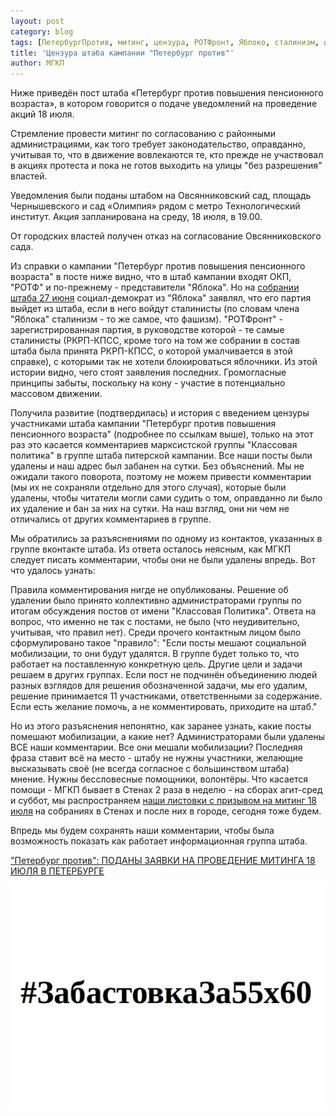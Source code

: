 ```yaml
---
layout: post
category: blog
tags: [ПетербургПротив, митинг, цензура, РОТФронт, Яблоко, сталинизм, фашизм, пенсионная_реформа]
title: 'Цензура штаба кампании "Петербург против"'
author: МГКП
---
```


Ниже приведён пост штаба «Петербург против повышения пенсионного возраста», в котором говорится о подаче уведомлений на проведение акций 18 июля.

Стремление провести митинг по согласованию с районными администрациями, как того требует законодательство, оправданно, учитывая то, что в движение вовлекаются те, кто прежде не участвовал в акциях протеста и пока не готов выходить на улицы "без разрешения" властей.

Уведомления были поданы штабом на Овсянниковский сад, площадь Чернышевского и сад «Олимпия» рядом с метро Технологический институт. Акция запланирована на среду, 18 июля, в 19.00.

От городских властей получен отказ на согласование Овсянниковского сада.

Из справки о кампании "Петербург против повышения пенсионного возраста" в посте ниже видно, что в штаб кампании входят ОКП, "РОТФ" и по-прежнему - представители "Яблока". Но на [собрании штаба 27 июня](https://mgkp.github.io/blog/2018/06/28/mitingkprf) социал-демократ из "Яблока" заявлял, что его партия выйдет из штаба, если в него войдут сталинисты (по словам члена "Яблока" сталинизм - то же самое, что фашизм). "РОТФронт" - зарегистрированная партия, в руководстве которой - те самые сталинисты (РКРП-КПСС, кроме того на том же собрании в состав штаба была принята РКРП-КПСС, о которой умалчивается в этой справке), с которыми так не хотели блокироваться яблочники. Из этой истории видно, чего стоят заявления последних. Громогласные принципы забыты, поскольку на кону - участие в потенциально массовом движении.

Получила развитие (подтвердилась) и история с введением цензуры участниками штаба кампании "Петербург против повышения пенсионного возраста" (подробнее по ссылкам выше), только на этот раз это касается комментариев марксистской группы "Классовая политика" в группе штаба питерской кампании. Все наши посты были удалены и наш адрес был забанен на сутки. Без объяснений. Мы не ожидали такого поворота, поэтому не можем привести комментарии (мы их не сохраняли отдельно для этого случая), которые были удалены, чтобы читатели могли сами судить о том, оправданно ли было их удаление и бан за них на сутки. На наш взгляд, они ни чем не отличались от других комментариев в группе.

Мы обратились за разъяснениями по одному из контактов, указанных в группе вконтакте штаба. Из ответа осталось неясным, как МГКП следует писать комментарии, чтобы они не были удалены впредь. Вот что удалось узнать:

Правила комментирования нигде не опубликованы. Решение об удалении было принято коллективно администраторами группы по итогам обсуждения постов от имени "Классовая Политика". Ответа на вопрос, что именно не так с постами, не было (что неудивительно, учитывая, что правил нет). Среди прочего контактным лицом было сформулировано такое "правило": "Если посты мешают социальной мобилизации, то они будут удалятся. В группе будет только то, что работает на поставленную конкретную цель. Другие цели и задачи решаем в других группах. Если пост не подчинён объединению людей разных взглядов для решения обозначенной задачи, мы его удалим, решение принимается 11 участниками, ответственными за содержание. Если есть желание помочь, а не комментировать, приходите на штаб."

Но из этого разъяснения непонятно, как заранее узнать, какие посты помешают мобилизации, а какие нет? Администраторами были удалены ВСЕ наши комментарии. Все они мешали мобилизации? Последняя фраза ставит всё на место - штабу не нужны участники, желающие высказывать своё (не всегда согласное с большинством штаба) мнение. Нужны бессловесные помощники, волонтёры. Что касается помощи - МГКП бывает в Стенах 2 раза в неделю - на сборах агит-сред и суббот, мы распространяем [наши листовки с призывом на митинг 18 июля](https://mgkp.github.io/blog/2018/07/02/leaflet) на собраниях в Стенах и после них в городе, сегодня тоже будем.

Впредь мы будем сохранять наши комментарии, чтобы была возможность показать как работает информационная группа штаба.

["Петербург против": ПОДАНЫ ЗАЯВКИ НА ПРОВЕДЕНИЕ МИТИНГА 18 ИЮЛЯ В ПЕТЕРБУРГЕ](https://vk.com/wall-167980775_648)

![хэштег #ЗабастовкаЗа55х60](/images/strike455x60.jpg)